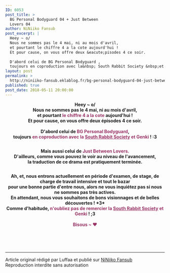 ```yaml
---
ID: 6053
post_title: >
  BG Personal Bodyguard 04 + Just Between
  Lovers 04
author: NiNiiko Fansub
post_excerpt: |
  Heey ~ o/
  Nous ne sommes pas le 4 mai, ni au mois d'avril,
  et pourtant le chiffre 4 a la cote aujourd'hui !
  Et pour cause, on vous offre deux &eacute;pisodes 4 ce soir.
  
  D'abord celui de BG Personal Bodyguard ,
  toujours en coproduction avec la&nbsp; South Rabbit Society &nbsp;et Genki &nbsp;! :3 Mais...
layout: post
permalink: >
  http://niniiko-fansub.eklablog.fr/bg-personal-bodyguard-04-just-between-lovers-04-a144671494
published: true
post_date: 2018-05-11 20:00:00
---
```

<p style="text-align: center;"><strong>Heey ~ o/</strong><br/><strong>Nous ne sommes pas le 4 mai, ni au mois d'avril,</strong><br/><strong>et pourtant <span style="color: #993366;">le chiffre 4 a la cote</span> aujourd'hui !</strong><br/><strong>Et pour cause, on vous offre deux &eacute;pisodes 4 ce soir.</strong><br/><br/><strong>D'abord celui de <span style="color: #993366;">BG Personal Bodyguard</span>,</strong><br/><strong>toujours <span style="color: #993366;">en coproduction avec la&nbsp;<a style="color: #993366;" href="http://south-rabbits.wixsite.com/s-rabbits-society">South Rabbit Society</a>&nbsp;et Genki</span>&nbsp;! :3</strong></p>
<p style="text-align: center;"><a href="http://niniiko-fansub.eklablog.fr/bg-personal-bodyguard-a143850928"><img src="https://united-subs.dearclouds.com/wp-content/uploads/2018/05/0028bfe19d0bff111beb8155e5e3f242.jpg" alt=""/></a></p>
<p style="text-align: center;"><strong>Mais aussi celui de <span style="color: #993366;">Just Between Lovers.</span></strong><br/><strong>D'ailleurs, comme vous pouvez le voir au niveau de l'avancement,</strong><br/><strong>la traduction de ce drama est pratiquement termin&eacute;e.</strong></p>
<p style="text-align: center;"><a href="http://niniiko-fansub.eklablog.fr/just-between-lovers-vostfr-a136752730"><img src="http://ekladata.com/b5fl3KOTfOzWdFT1f0TSkPZjshA@500x281.png" alt=""/></a></p>
<p style="text-align: center;"><strong>Ah, et, nous entrons actuellement en p&eacute;riode d'examen, de stage, de charge de travail intensive et tout le bazar</strong><br/><strong>pour une bonne partie d'entre nous, alors ne vous inqui&eacute;tez pas si nous ne sommes pas tr&egrave;s actives.</strong><br/><strong>En attendant, nous vous souhaitons de bons visionnages et de belles d&eacute;couvertes ! *3*</strong><br/><strong>Comme d'habitude, <span style="color: #993366;">n'oubliez pas de remercier&nbsp;la&nbsp;<a style="color: #993366;" href="http://south-rabbits.wixsite.com/s-rabbits-society">South Rabbit Society</a>&nbsp;et Genki</span> ! ;3</strong><br/><br/><strong><span style="color: #993366;">Bisous ~ &hearts;</span></strong></p><br /><br /><br /><hr />Article original rédigé par Luffaa et publié sur <a href="http://niniiko-fansub.eklablog.fr/">NiNiiko Fansub</a> <br /> Reproduction interdite sans autorisation